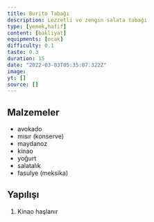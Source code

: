 ```yaml
---
title: Burito Tabağı
description: Lezzetli ve zengin salata tabağı
type: [yemek,hafif]
content: [bakliyat]
equipments: [ocak]
difficulty: 0.1
taste: 0.3
duration: 15
date: "2022-03-03T05:35:07.322Z"
image: 
yt: []
source: []
---
```


## Malzemeler
- avokado
- mısır (konserve)
- maydanoz
- kinao
- yoğurt
- salatalık
- fasulye (meksika)

## Yapılışı

1. Kinao haşlanır
